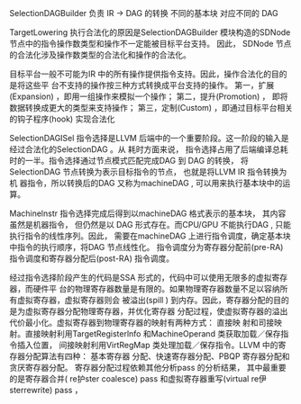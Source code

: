
SelectionDAGBuilder
负责 IR -> DAG 的转换
不同的基本块 对应不同的 DAG

TargetLowering
执行合法化的原因是SelectionDAGBuilder 模块构造的SDNode 节点中的指令操作数类型和操作不一定能被目标平台支持。
因此， SDNode 节点的合法化涉及操作数类型的合法化和操作的合法化。

目标平台一般不可能为IR 中的所有操作提供指令支持。因此，操作合法化的目的是将这些平
台不支持的操作按三种方式转换成平台支持的操作。
第一，扩展(Expansion) ，即用一组操作来模拟一个操作； 
第二，提升(Promotion) ， 即将数据转换成更大的类型来支持操作；
第三，定制(Custom) ，即通过目标平台相关的钩子程序(hook) 实现合法化


SelectionDAGISel
指令选择是LLVM 后端中的一个重要阶段。这一阶段的输入是经过合法化的SelectionDAG 。从
耗时方面来说， 指令选择占用了后端编译总耗时的一半。指令选择通过节点模式匹配完成DAG 到
DAG 的转换， 将SelectionDAG 节点转换为表示目标指令的节点， 也就是将LLVM IR 指令转换为机
器指令，所以转换后的DAG 又称为machineDAG , 可以用来执行基本块中的运算。


Machinelnstr
指令选择完成后得到以machineDAG 格式表示的基本块， 其内容虽然是机器指令， 但仍然是以
DAG 形式存在。而CPU/GPU 不能执行DAG , 只能执行指令的线性序列。因此， 需要在machineDAG
上进行指令调度，确定基本块中指令的执行顺序，将DAG 节点线性化。
指令调度分为寄存器分配前(pre-RA) 指令调度和寄存器分配后(post-RA) 指令调度。


经过指令选择阶段产生的代码是SSA 形式的，代码中可以使用无限多的虚拟寄存器，而硬件平
台的物理寄存器数量是有限的。如果物理寄存器数量不足以容纳所有虚拟寄存器，虚拟寄存器则会
被溢出(spill ) 到内存。因此，寄存器分配的目的是为虚拟寄存器分配物理寄存器，并优化寄存器
分配过程，使虚拟寄存器的溢出代价最小化。虚拟寄存器到物理寄存器的映射有两种方式： 直接映
射和司接映射。直接映射利用TargetRegisterlnfo 和MachineOperand 类获取加载／保存指令插入位置，
间接映射利用VirtRegMap 类处理加载／保存指令。LLVM 中的寄存器分配算法有四种： 基本寄存器
分配、快速寄存器分配、PBQP 寄存器分配和贪厌寄存器分配。
寄存器分配过程依赖其他分析pass 的分析结果， 其中最重要的是寄存器合并( re护ster coalesce) pass 和虚拟寄存器重写(virtual re伊sterrewrite) pass ，
